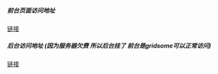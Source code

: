 ##### 前台页面访问地址
[链接](https://gridsome-dome.vercel.app/)

##### 后台访问地址 (因为服务器欠费 所以后台挂了 前台是gridsome可以正常访问)
[链接](https://117.50.64.225:1337/admin)


